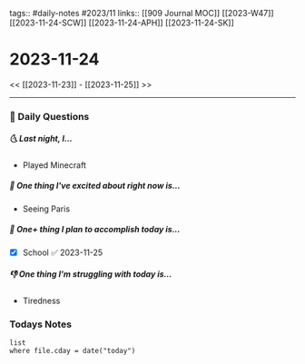 tags:: #daily-notes #2023/11 
links:: [[909 Journal MOC]] [[2023-W47]] [[2023-11-24-SCW]] [[2023-11-24-APH]] [[2023-11-24-SK]]
# 2023-11-24

<< [[2023-11-23]] - [[2023-11-25]] >>

---
### 📅 Daily Questions
##### 🌜 Last night, I...
- Played Minecraft

##### 🙌 One thing I've excited about right now is...
- Seeing Paris

##### 🚀 One+ thing I plan to accomplish today is...
- [x] School ✅ 2023-11-25

##### 👎 One thing I'm struggling with today is...
- Tiredness

### Todays Notes
```dataview
list 
where file.cday = date("today")
```